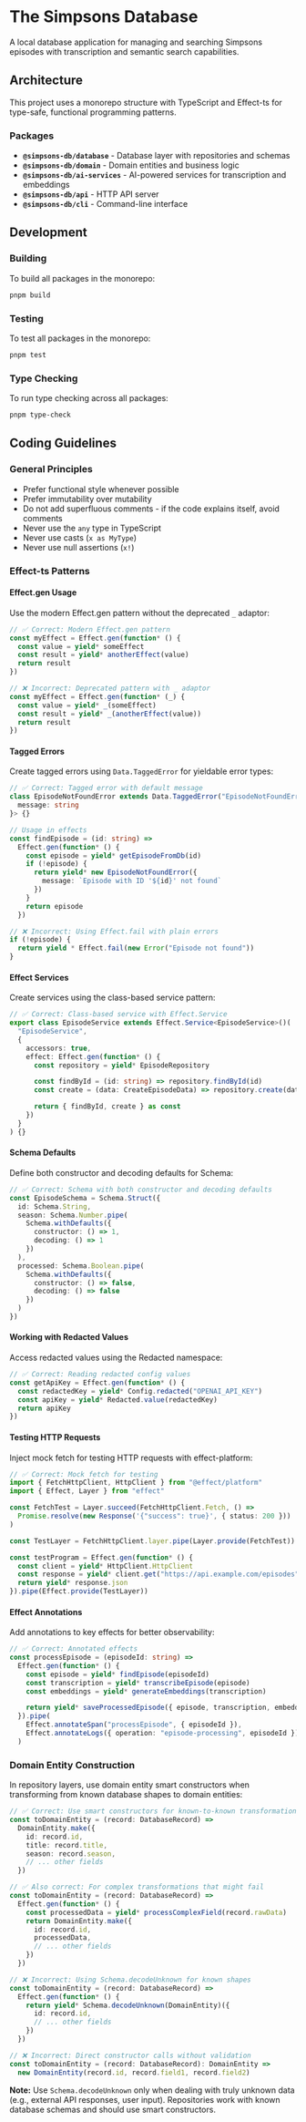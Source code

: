 # The Simpsons Database

A local database application for managing and searching Simpsons episodes with transcription and semantic search capabilities.

## Architecture

This project uses a monorepo structure with TypeScript and Effect-ts for type-safe, functional programming patterns.

### Packages

- **`@simpsons-db/database`** - Database layer with repositories and schemas
- **`@simpsons-db/domain`** - Domain entities and business logic
- **`@simpsons-db/ai-services`** - AI-powered services for transcription and embeddings
- **`@simpsons-db/api`** - HTTP API server
- **`@simpsons-db/cli`** - Command-line interface

## Development

### Building

To build all packages in the monorepo:

```sh
pnpm build
```

### Testing

To test all packages in the monorepo:

```sh
pnpm test
```

### Type Checking

To run type checking across all packages:

```sh
pnpm type-check
```

## Coding Guidelines

### General Principles

- Prefer functional style whenever possible
- Prefer immutability over mutability
- Do not add superfluous comments - if the code explains itself, avoid comments
- Never use the `any` type in TypeScript
- Never use casts (`x as MyType`)
- Never use null assertions (`x!`)

### Effect-ts Patterns

#### Effect.gen Usage

Use the modern Effect.gen pattern without the deprecated `_` adaptor:

```typescript
// ✅ Correct: Modern Effect.gen pattern
const myEffect = Effect.gen(function* () {
  const value = yield* someEffect
  const result = yield* anotherEffect(value)
  return result
})

// ❌ Incorrect: Deprecated pattern with _ adaptor
const myEffect = Effect.gen(function* (_) {
  const value = yield* _(someEffect)
  const result = yield* _(anotherEffect(value))
  return result
})
```

#### Tagged Errors

Create tagged errors using `Data.TaggedError` for yieldable error types:

```typescript
// ✅ Correct: Tagged error with default message
class EpisodeNotFoundError extends Data.TaggedError("EpisodeNotFoundError")<{
  message: string
}> {}

// Usage in effects
const findEpisode = (id: string) =>
  Effect.gen(function* () {
    const episode = yield* getEpisodeFromDb(id)
    if (!episode) {
      return yield* new EpisodeNotFoundError({
        message: `Episode with ID '${id}' not found`
      })
    }
    return episode
  })

// ❌ Incorrect: Using Effect.fail with plain errors
if (!episode) {
  return yield * Effect.fail(new Error("Episode not found"))
}
```

#### Effect Services

Create services using the class-based service pattern:

```typescript
// ✅ Correct: Class-based service with Effect.Service
export class EpisodeService extends Effect.Service<EpisodeService>()(
  "EpisodeService",
  {
    accessors: true,
    effect: Effect.gen(function* () {
      const repository = yield* EpisodeRepository

      const findById = (id: string) => repository.findById(id)
      const create = (data: CreateEpisodeData) => repository.create(data)

      return { findById, create } as const
    })
  }
) {}
```

#### Schema Defaults

Define both constructor and decoding defaults for Schema:

```typescript
// ✅ Correct: Schema with both constructor and decoding defaults
const EpisodeSchema = Schema.Struct({
  id: Schema.String,
  season: Schema.Number.pipe(
    Schema.withDefaults({
      constructor: () => 1,
      decoding: () => 1
    })
  ),
  processed: Schema.Boolean.pipe(
    Schema.withDefaults({
      constructor: () => false,
      decoding: () => false
    })
  )
})
```

#### Working with Redacted Values

Access redacted values using the Redacted namespace:

```typescript
// ✅ Correct: Reading redacted config values
const getApiKey = Effect.gen(function* () {
  const redactedKey = yield* Config.redacted("OPENAI_API_KEY")
  const apiKey = yield* Redacted.value(redactedKey)
  return apiKey
})
```

#### Testing HTTP Requests

Inject mock fetch for testing HTTP requests with effect-platform:

```typescript
// ✅ Correct: Mock fetch for testing
import { FetchHttpClient, HttpClient } from "@effect/platform"
import { Effect, Layer } from "effect"

const FetchTest = Layer.succeed(FetchHttpClient.Fetch, () =>
  Promise.resolve(new Response('{"success": true}', { status: 200 }))
)

const TestLayer = FetchHttpClient.layer.pipe(Layer.provide(FetchTest))

const testProgram = Effect.gen(function* () {
  const client = yield* HttpClient.HttpClient
  const response = yield* client.get("https://api.example.com/episodes")
  return yield* response.json
}).pipe(Effect.provide(TestLayer))
```

#### Effect Annotations

Add annotations to key effects for better observability:

```typescript
// ✅ Correct: Annotated effects
const processEpisode = (episodeId: string) =>
  Effect.gen(function* () {
    const episode = yield* findEpisode(episodeId)
    const transcription = yield* transcribeEpisode(episode)
    const embeddings = yield* generateEmbeddings(transcription)

    return yield* saveProcessedEpisode({ episode, transcription, embeddings })
  }).pipe(
    Effect.annotateSpan("processEpisode", { episodeId }),
    Effect.annotateLogs({ operation: "episode-processing", episodeId })
  )
```

### Domain Entity Construction

In repository layers, use domain entity smart constructors when transforming from known database shapes to domain entities:

```typescript
// ✅ Correct: Use smart constructors for known-to-known transformations
const toDomainEntity = (record: DatabaseRecord) =>
  DomainEntity.make({
    id: record.id,
    title: record.title,
    season: record.season,
    // ... other fields
  })

// ✅ Also correct: For complex transformations that might fail
const toDomainEntity = (record: DatabaseRecord) =>
  Effect.gen(function* () {
    const processedData = yield* processComplexField(record.rawData)
    return DomainEntity.make({
      id: record.id,
      processedData,
      // ... other fields
    })
  })

// ❌ Incorrect: Using Schema.decodeUnknown for known shapes
const toDomainEntity = (record: DatabaseRecord) =>
  Effect.gen(function* () {
    return yield* Schema.decodeUnknown(DomainEntity)({
      id: record.id,
      // ... other fields
    })
  })

// ❌ Incorrect: Direct constructor calls without validation
const toDomainEntity = (record: DatabaseRecord): DomainEntity =>
  new DomainEntity(record.id, record.field1, record.field2)
```

**Note:** Use `Schema.decodeUnknown` only when dealing with truly unknown data (e.g., external API responses, user input). Repositories work with known database schemas and should use smart constructors.
